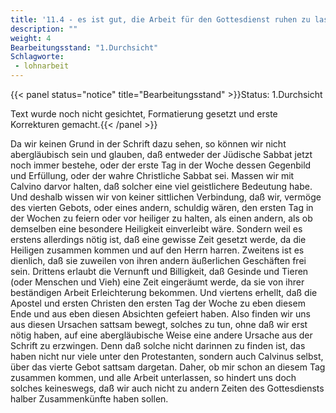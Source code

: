 ```yaml
---
title: '11.4 - es ist gut, die Arbeit für den Gottesdienst ruhen zu lassen'
description: ""
weight: 4
Bearbeitungsstand: "1.Durchsicht"
Schlagworte:
 - lohnarbeit
---
```


{{< panel status="notice" title="Bearbeitungsstand" >}}Status: 1.Durchsicht

Text wurde noch nicht gesichtet, Formatierung gesetzt und erste Korrekturen gemacht.{{< /panel >}}

<!-- Seite 485 -->
Da wir keinen Grund in der Schrift dazu
sehen, so können wir nicht abergläubisch sein und
glauben, daß entweder der Jüdische Sabbat jetzt
noch immer bestehe, oder der erste Tag in der Woche
dessen Gegenbild und Erfüllung, oder der wahre
Christliche Sabbat sei. Massen wir mit Calvino
darvor halten, daß solcher eine viel geistlichere
Bedeutung habe. Und deshalb wissen wir
von keiner sittlichen Verbindung, daß wir, vermöge
des vierten Gebots, oder eines andern, schuldig
wären, den ersten Tag in der Wochen zu feiern
oder vor heiliger zu halten, als einen andern,
als ob demselben eine besondere Heiligkeit einverleibt
wäre. Sondern weil es erstens allerdings nötig
ist, daß eine gewisse Zeit gesetzt werde, da die
Heiligen zusammen kommen und auf den Herrn harren.
Zweitens ist es dienlich, daß sie zuweilen von
ihren andern äußerlichen Geschäften frei sein. Drittens
erlaubt die Vernunft und Billigkeit, daß Gesinde
und Tieren (oder Menschen und Vieh) eine
Zeit eingeräumt werde, da sie von ihrer beständigen
Arbeit Erleichterung bekommen. Und viertens erhellt,
daß die Apostel und ersten Christen den ersten<!-- Seite 486 -->
Tag der Woche zu eben diesem Ende und aus eben
diesen Absichten gefeiert haben. Also finden wir uns
aus diesen Ursachen sattsam bewegt, solches zu tun,
ohne daß wir erst nötig haben, auf eine abergläubische
Weise eine andere Ursache aus der Schrift zu
erzwingen. Denn daß solche nicht darinnen zu finden
ist, das haben nicht nur viele unter den Protestanten,
sondern auch Calvinus selbst, über das vierte
Gebot sattsam dargetan. Daher, ob mir schon
an diesem Tag zusammen kommen, und alle Arbeit
unterlassen, so hindert uns doch solches keineswegs,
daß wir auch nicht zu andern Zeiten des Gottesdiensts
halber Zusammenkünfte haben sollen.

